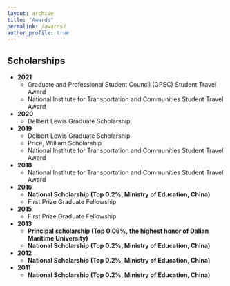 ```yaml
---
layout: archive
title: "Awards"
permalink: /awards/
author_profile: true
---
```




## Scholarships

* **2021**
  *  Graduate and Professional Student Council (GPSC) Student Travel Award                                      
  *  National Institute for Transportation and Communities Student Travel Award         
* **2020**
  *  Delbert Lewis Graduate Scholarship                                                                                                                                 
* **2019**
  *  Delbert Lewis Graduate Scholarship    
  *  Price, William Scholarship   
  *  National Institute for Transportation and Communities Student Travel Award    
* **2018**
  *  National Institute for Transportation and Communities Student Travel Award                                       
* **2016**    
  *  **National Scholarship (Top 0.2%, Ministry of Education, China)**                          
  *  First Prize Graduate Fellowship                                                                                             
* **2015**    
  *  First Prize Graduate Fellowship    
* **2013**    
  *  **Principal scholarship (Top 0.06%, the highest honor of Dalian Maritime University)**                          
  *  **National Scholarship (Top 0.2%, Ministry of Education, China)**
* **2012**    
  *  **National Scholarship (Top 0.2%, Ministry of Education, China)**  
* **2011**    
  *  **National Scholarship (Top 0.2%, Ministry of Education, China)**  
